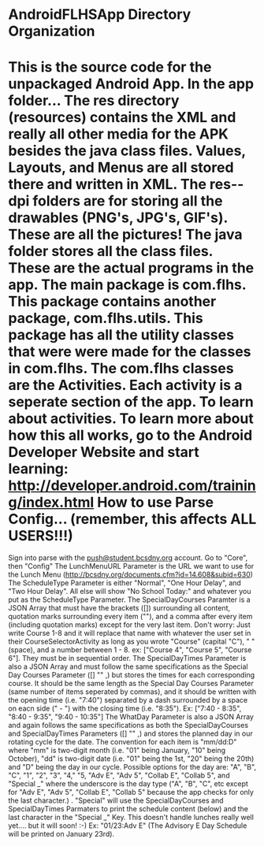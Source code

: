 AndroidFLHSApp Directory Organization
==============
This is the source code for the unpackaged Android App.
In the app folder...
The res directory (resources) contains the XML and really all other media for the APK besides the java class files.
Values, Layouts, and Menus are all stored there and written in XML.
The res--dpi folders are for storing all the drawables (PNG's, JPG's, GIF's). These are all the pictures!
The java folder stores all the class files. These are the actual programs in the app. 
The main package is com.flhs. This package contains another package, com.flhs.utils. This package has all the utility classes
that were were made for the classes in com.flhs.
The com.flhs classes are the Activities. Each activity is a seperate section of the app. To learn about activities.
To learn more about how this all works, go to the Android Developer Website and start learning: http://developer.android.com/training/index.html
How to use Parse Config... (remember, this affects ALL USERS!!!)
================================================
Sign into parse with the push@student.bcsdny.org account.
Go to "Core", then "Config"
The LunchMenuURL Parameter is the URL we want to use for the Lunch Menu (http://bcsdny.org/documents.cfm?id=14.608&subid=630)
The ScheduleType Parameter is either "Normal", "One Hour Delay", and "Two Hour Delay". All else will show "No School Today:" and whatever you put as the ScheduleType Parameter.
The SpecialDayCourses Paramter is a JSON Array that must have the brackets ([]) surrounding all content, quotation marks surrounding every item (""), and a comma after every item (including quotation marks) except for the very last item. Don't worry: Just write Course 1-8 and it will replace that name with whatever the user set in their CourseSelectorActivity as long as you wrote "Course" (capital "C"), " " (space), and a number between 1 - 8. ex: ["Course 4", "Course 5", "Course 6"]. They must be in sequential order.
The SpecialDayTimes Parameter is also a JSON Array and must follow the same specifications as the Special Day Courses Parameter ([] "" ,) but stores the times for each corresponding course. It should be the same length as the Special Day Courses Parameter (same number of items seperated by commas), and it should be written with the opening time (i.e. "7:40") separated by a dash surrounded by a space on eacn side (" - ") with the closing time (i.e. "8:35"). Ex: ["7:40 - 8:35", "8:40 - 9:35", "9:40 - 10:35"]
The WhatDay Parameter is also a JSON Array and again follows the same specifications as both the SpecialDayCourses and SpecialDayTimes Parameters ([] "" ,) and stores the planned day in our rotating cycle for the date. The convention for each item is "mm/dd:D" where "mm" is two-digit month (i.e. "01" being January, "10" being October), "dd" is two-digit date (i.e. "01" being the 1st, "20" being the 20th) and "D" being the day in our cycle. Possible options for the day are: "A", "B", "C", "1", "2", "3", "4," "5, "Adv E", "Adv 5", "Collab E", "Collab 5", and "Special _" where the underscore is the day type ("A", "B", "C", etc except for "Adv E", "Adv 5", "Collab E", "Collab 5" because the app checks for only the last character.) . "Special" will use the SpecialDayCourses and SpecialDayTimes Parmaters to print the schedule content (below) and the last character in the "Special _" Key. This doesn't handle lunches really well yet.... but it will soon! :-)  Ex: "01/23:Adv E" (The Advisory E Day Schedule will be printed on January 23rd).
